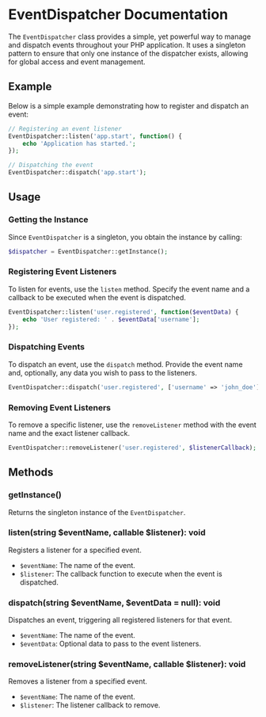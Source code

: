 # EventDispatcher Documentation

The `EventDispatcher` class provides a simple, yet powerful way to manage and dispatch events throughout your PHP application. It uses a singleton pattern to ensure that only one instance of the dispatcher exists, allowing for global access and event management.

## Example

Below is a simple example demonstrating how to register and dispatch an event:

```php
// Registering an event listener
EventDispatcher::listen('app.start', function() {
    echo 'Application has started.';
});

// Dispatching the event
EventDispatcher::dispatch('app.start');
```

## Usage

### Getting the Instance

Since `EventDispatcher` is a singleton, you obtain the instance by calling:

```php
$dispatcher = EventDispatcher::getInstance();
```

### Registering Event Listeners

To listen for events, use the `listen` method. Specify the event name and a callback to be executed when the event is dispatched.

```php
EventDispatcher::listen('user.registered', function($eventData) {
    echo 'User registered: ' . $eventData['username'];
});
```

### Dispatching Events

To dispatch an event, use the `dispatch` method. Provide the event name and, optionally, any data you wish to pass to the listeners.

```php
EventDispatcher::dispatch('user.registered', ['username' => 'john_doe']);
```

### Removing Event Listeners

To remove a specific listener, use the `removeListener` method with the event name and the exact listener callback.

```php
EventDispatcher::removeListener('user.registered', $listenerCallback);
```

## Methods

### getInstance()

Returns the singleton instance of the `EventDispatcher`.

### listen(string $eventName, callable $listener): void

Registers a listener for a specified event.

- `$eventName`: The name of the event.
- `$listener`: The callback function to execute when the event is dispatched.

### dispatch(string $eventName, $eventData = null): void

Dispatches an event, triggering all registered listeners for that event.

- `$eventName`: The name of the event.
- `$eventData`: Optional data to pass to the event listeners.

### removeListener(string $eventName, callable $listener): void

Removes a listener from a specified event.

- `$eventName`: The name of the event.
- `$listener`: The listener callback to remove.
